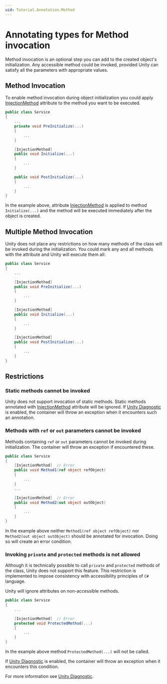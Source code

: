 ```yaml
---
uid: Tutorial.Annotation.Method
---
```


# Annotating types for Method invocation

Method invocation is an optional step you can add to the created object's initialization. Any accessible method could be invoked, provided Unity can satisfy all the parameters with appropriate values.

## Method Invocation

To enable method invocation during object initialization you could apply [InjectionMethod](xref:Unity.InjectionMethodAttribute) attribute to the method you want to be executed.

```cs
public class Service
{
    ...
    private void PreInitialize(...)
    {
        ...
    }

    [InjectionMethod]
    public void Initialize(...)
    {
        ...
    }

    public void PostInitialize(...)
    {
        ...
    }
}
```

In the example above, attribute [InjectionMethod](xref:Unity.InjectionMethodAttribute) is applied to method `Initialize(...)` and the method will be executed immediately after the object is created.

## Multiple Method Invocation

Unity does not place any restrictions on how many methods of the class will be invoked during the initialization. You could mark any and all methods with the attribute and Unity will execute them all:

```cs
public class Service
{
    ...

    [InjectionMethod]
    public void PreInitialize(...)
    {
        ...
    }

    [InjectionMethod]
    public void Initialize(...)
    {
        ...
    }

    [InjectionMethod]
    public void PostInitialize(...)
    {
        ...
    }
}
```

## Restrictions

### Static methods cannot be invoked

Unity does not support invocation of static methods. Static methods annotated with [InjectionMethod](xref:Unity.InjectionMethodAttribute) attribute will be ignored. If [Unity Diagnostic](xref:Tutorial.Extension.Diagnostic) is enabled, the container will throw an exception when it encounters such an annotation.

### Methods with `ref` or `out` parameters cannot be invoked

Methods containing `ref` or `out` parameters cannot be invoked during initialization. The container will throw an exception if encountered these.

```cs
public class Service
{
    [InjectionMethod]  // Error
    public void Method1(ref object refObject)
    {
        ...
    }
    ...

    [InjectionMethod]  // Error
    public void Method2(out object outObject)
    {
        ...
    }
}
```

In the example above neither `Method1(ref object refObject)` nor `Method2(out object outObject)` should be annotated for invocation. Doing so will create an error condition.

### Invoking `private` and `protected` methods is not allowed

Although it is technically possible to call `private` and `protected` methods of the class, Unity does not support this feature. This restriction is implemented to impose consistency with accessibility principles of `C#` language.

Unity will ignore attributes on non-accessible methods.

```cs
public class Service
{
    ...

    [InjectionMethod]  // Error
    protected void ProtectedMethod(...)
    {
        ...
    }
}
```

In the example above method `ProtectedMethod(...)` will not be called.

If [Unity Diagnostic](xref:Tutorial.Extension.Diagnostic) is enabled, the container will throw an exception when it encounters this condition.

For more information see  [Unity Diagnostic](xref:Tutorial.Extension.Diagnostic).
